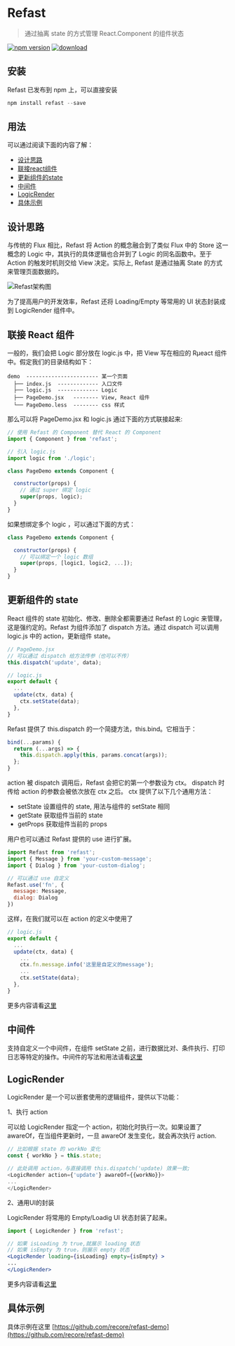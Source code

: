 # Refast
>通过抽离 state 的方式管理 React.Component 的组件状态

[![npm version](https://img.shields.io/npm/v/refast.svg?style=flat)](https://www.npmjs.com/package/refast) [![download](https://img.shields.io/npm/dm/refast.svg?style=flat)](https://www.npmjs.com/package/refast) 

## 安装
Refast 已发布到 npm 上，可以直接安装
```javascript
npm install refast --save
```

## 用法
可以通过阅读下面的内容了解：
- [设计思路](#设计思路)
- [联接react组件](#联接react组件)
- [更新组件的state](#更新组件的state)
- [中间件](#中间件)
- [LogicRender](#logicrender)
- [具体示例](#具体示例)

## 设计思路

与传统的 Flux 相比，Refast 将 Action 的概念融合到了类似 Flux 中的 Store 这一概念的 Logic 中，其执行的具体逻辑也合并到了 Logic 的同名函数中。至于 Action 的触发时机则交给 View 决定。实际上, Refast 是通过抽离 State 的方式来管理页面数据的。

![Refast架构图](https://img.alicdn.com/tfs/TB1WnfOPpXXXXXBapXXXXXXXXXX-563-182.png)

为了提高用户的开发效率，Refast 还将 Loading/Empty 等常用的 UI 状态封装成到 LogicRender 组件中。

## 联接 React 组件
一般的，我们会把 Logic 部分放在 logic.js 中，把 View 写在相应的 Rµeact 组件中。假定我们的目录结构如下：

```
demo  ----------------------- 某一个页面
  ├── index.js  ------------- 入口文件
  ├── logic.js  ------------- Logic
  ├── PageDemo.jsx   -------- View, React 组件
  └── PageDemo.less  -------- css 样式
```

那么可以将 PageDemo.jsx 和 logic.js 通过下面的方式联接起来:

```jsx
// 使用 Refast 的 Component 替代 React 的 Component
import { Component } from 'refast';

// 引入 logic.js
import logic from './logic';

class PageDemo extends Component {

  constructor(props) {
    // 通过 super 绑定 logic
    super(props, logic);
  }
}
```

如果想绑定多个 logic ，可以通过下面的方式：

``` jsx
class PageDemo extends Component {

  constructor(props) {
    // 可以绑定一个 logic 数组
    super(props, [logic1, logic2, ...]);
  }
}
```


## 更新组件的 state

React 组件的 state 初始化、修改、删除全都需要通过 Refast 的 Logic 来管理，这是强约定的。Refast 为组件添加了 dispatch 方法。通过 dispatch 可以调用 logic.js 中的 action，更新组件 state。
```javascript
// PageDemo.jsx
// 可以通过 dispatch 给方法传参（也可以不传）
this.dispatch('update', data);

// logic.js
export default { 
  ...
  update(ctx, data) {
    ctx.setState(data);
  },
}
```
Refast 提供了 this.dispatch 的一个简捷方法，this.bind。它相当于：

```javascript
bind(...params) {
  return (...args) => {
    this.dispatch.apply(this, params.concat(args));
  };
}
```

action 被 dispatch 调用后，Refast 会把它的第一个参数设为 ctx。 dispatch 时传给 action 的参数会被依次放在 ctx 之后。 ctx 提供了以下几个通用方法：
- setState 设置组件的 state, 用法与组件的 setState 相同
- getState 获取组件当前的 state
- getProps 获取组件当前的 props

用户也可以通过 Refast 提供的 use 进行扩展。

```javascript
import Refast from 'refast';
import { Message } from 'your-custom-message';
import { Dialog } from 'your-custom-dialog';

// 可以通过 use 自定义
Refast.use('fn', {
  message: Message,
  dialog: Dialog
})
```

这样，在我们就可以在 action 的定义中使用了
```javascript
// logic.js
export default { 
  ...
  update(ctx, data) {
    ...
    ctx.fn.message.info('这里是自定义的message');
    ...
    ctx.setState(data);
  },
}
```
更多内容请看[这里](docs/more-on-logic/)

## 中间件

支持自定义一个中间件，在组件 setState 之前，进行数据比对、条件执行、打印日志等特定的操作。中间件的写法和用法请看[这里](docs/middleware//)

## LogicRender

LogicRender 是一个可以嵌套使用的逻辑组件，提供以下功能：

1、执行 action

可以给 LogicRender 指定一个 action，初始化时执行一次。如果设置了 awareOf，在当组件更新时，一旦 awareOf 发生变化，就会再次执行 action.

```javascript
// 比如根据 state 的 workNo 变化
const { workNo } = this.state;

// 此处调用 action，与直接调用 this.dispatch('update) 效果一致;
<LogicRender action={'update'} awareOf={{workNo}}>
...
</LogicRender> 
```


2、通用UI的封装

LogicRender 将常用的 Empty/Loadig UI 状态封装了起来。

```jsx
import { LogicRender } from 'refast';

// 如果 isLoading 为 true,就展示 loading 状态
// 如果 isEmpty 为 true，则展示 empty 状态
<LogicRender loading={isLoading} empty={isEmpty} >
...
</LogicRender> 
```

更多内容请看[这里](docs/LogicRender/)


## 具体示例

具体示例在这里 [https://github.com/recore/refast-demo](https://github.com/recore/refast-demo)
